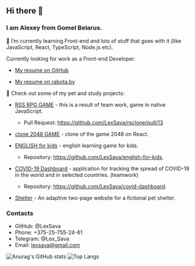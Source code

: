 ## Hi there 👋

### I am Alexey from Gomel Belarus.

🌱 I’m currently learning Front-end and lots of stuff that goes with it (like JavaScript, React, TypeScript, Node.js etc).

Currently looking for work as a Front-end Developer.

- [My resume on GitHub](https://lexsava.github.io/rsschool-cv/)

- [My resume on rabota.by](https://rabota.by/resume/ed87c0a9ff01f75a250039ed1f54464d5a4139)

🔭 Check out some of my pet and study projects:

- [RSS RPG GAME](https://lexsava.github.io/rsclone/game/dist/) - this is a result of team work, game in native JavaScript.
    * Pull Request: https://github.com/LexSava/rsclone/pull/13

- [clone 2048 GAME](https://lexsava.github.io/react-game/build/) - clone of the game 2048 on React.
    
- [ENGLISH for kids](https://lexsava.github.io/english-for-kids/english-for-kids/src) - english learning game for kids.
    * Repository: https://github.com/LexSava/english-for-kids.
    
- [COVID-19 Dashboard](https://lexsava.github.io/covid-dashboard/covid-dashboard/dist/) - application for tracking the spread of COVID-19 in the world and in selected countries. (teamwork)
    * Repository: https://github.com/LexSava/covid-dashboard.
    
- [Shelter](https://lexsava.github.io/shelter/shelter/pages/main/) - An adaptive two-page website for a fictional pet shelter.
    
### Contacts

- GitHub: @LexSava
- Phone: +375-25-755-24-61
- Telegram: @Lex_Sava
- Email: lexsava@gmail.com


![Anurag's GitHub stats](https://github-readme-stats.vercel.app/api?username=LexSava&show_icons=true&theme=gruvbox)
![Top Langs](https://github-readme-stats.vercel.app/api/top-langs/?username=LexSava&layout=compact&theme=gruvbox&show_icons=true)


<!--
![Top Langs](https://github-readme-stats.vercel.app/api/top-langs/?username=LexSava&layout=compact&theme=gruvbox)
-->


<!--
**LexSava/LexSava** is a ✨ _special_ ✨ repository because its `README.md` (this file) appears on your GitHub profile.

Here are some ideas to get you started:

- 🔭 I’m currently working on ...
- 🌱 I’m currently learning ...
- 👯 I’m looking to collaborate on ...
- 🤔 I’m looking for help with ...
- 💬 Ask me about ...
- 📫 How to reach me: ...
- 😄 Pronouns: ...
- ⚡ Fun fact: ...
-->
